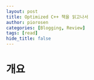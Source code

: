 ```yaml
---
layout: post
title: Optimized C++ 책을 읽고나서
author: piorosen
categories: [Blogging, Review]
tags: [read]
hide_title: false
---
```


# 개요

